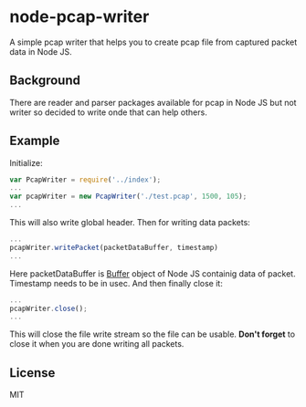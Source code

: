# node-pcap-writer

A simple pcap writer that helps you to create pcap file from captured packet data in Node JS.

Background
----------
There are reader and parser packages available for pcap in Node JS but not writer so decided to write onde that can help others.

Example
-------
Initialize:
```javascript
var PcapWriter = require('../index');
...
var pcapWriter = new PcapWriter('./test.pcap', 1500, 105);
...
```

This will also write global header. Then for writing data packets:

```javascript
...
pcapWriter.writePacket(packetDataBuffer, timestamp)
...
```

Here packetDataBuffer is [Buffer](https://nodejs.org/api/buffer.html) object of Node JS containig data of packet. 
Timestamp needs to be in usec.
And then finally close it:

```javascript
...
pcapWriter.close();
...
```

This will close the file write stream so the file can be usable. **Don't forget** to close it when you are done writing all packets.

License
-------
MIT
